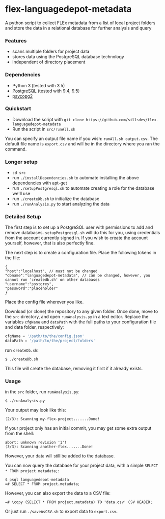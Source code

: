 # flex-languagedepot-metadata

A python script to collect FLEx metadata from a list of local project folders and store the data in a relational database for further analysis and query

### Features

* scans multiple folders for project data
* stores data using the PostgreSQL database technology
* independent of directory placement

### Dependencies

* Python 3 (tested with 3.5)
* [PostgreSQL](https://www.postgresql.org/) (tested with 9.4, 9.5)
* [psycopg2](http://initd.org/psycopg/)

### Quickstart

- Download the script with `git clone https://github.com/sillsdev/flex-languagedepot-metadata`
- Run the script in `src/runAll.sh`

You can specify an output file name if you wish: `runAll.sh output.csv`. The
default file name is `export.csv` and will be in the directory where you ran the
command.

### Longer setup

- `cd src`
- run `./installDependencies.sh` to automate installing the above dependencies with apt-get
- run `./setupPostgresql.sh` to automate creating a role for the database we'll use
- run `./createDb.sh` to initialize the database
- run `./runAnalysis.py` to start analyzing the data

### Detailed Setup

The first step is to set up a PostgreSQL user with permissions to add and remove databases. `setupPostgresql.sh` will do this for you, using credentials from the account currently signed in. If you wish to create the account yourself, however, that is also perfectly fine.

The next step is to create a configuration file. Place the following tokens in the file:
```
{
"host":"localhost", // must not be changed
"dbname":"languagedepot-metadata", // can be changed, however, you cannot run 'createdb.sh' on other databases
"username":"postgres",
"password":"placeholder"
}
```
Place the config file wherever you like.

Download (or clone) the repository to any given folder. Once done, move to the `src` directory, and open `runAnalysis.py` in a text editor. Replace the variables `cfgName` and `dataPath` with the full paths to your configuration file and data folder, respectively:
```python
cfgName = '/path/to/the/config.json'
dataPath = '/path/to/the/project/folders'
```
run `createDb.sh`:
```
$ ./createDb.sh
```
This file will create the database, removing it first if it already exists.

### Usage

in the `src` folder, run `runAnalysis.py`:
```
$ ./runAnalysis.py
```
Your output may look like this:
```
(2/3): Scanning my-flex-project.......Done!
```
If your project only has an initial commit, you may get some extra output from the shell:
```
abort: unknown revision '1'!
(3/3): Scanning another-flex.......Done!
```
However, your data will still be added to the database.

You can now query the database for your project data, with a simple `SELECT * FROM project.metadata;`:
```
$ psql languagedepot-metadata
=# SELECT * FROM project.metadata;
```
However, you can also export the data to a CSV file:
```
=# \copy (SELECT * FROM project.metadata) TO 'data.csv' CSV HEADER;
```
Or just run `./saveAsCSV.sh` to export data to `export.csv`.
